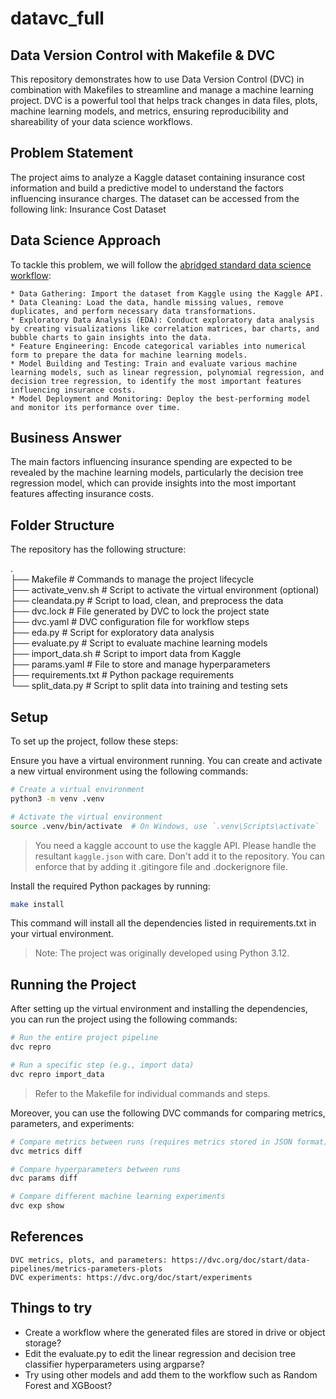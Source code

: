 # datavc_full
## Data Version Control with Makefile & DVC

This repository demonstrates how to use Data Version Control (DVC) in combination with Makefiles to streamline and manage a machine learning project. DVC is a powerful tool that helps track changes in data files, plots, machine learning models, and metrics, ensuring reproducibility and shareability of your data science workflows.

## Problem Statement

The project aims to analyze a Kaggle dataset containing insurance cost information and build a predictive model to understand the factors influencing insurance charges. The dataset can be accessed from the following link: Insurance Cost Dataset

## Data Science Approach

To tackle this problem, we will follow the [abridged standard data science workflow](https://www.manning.com/books/data-science-with-python-and-dask):

    * Data Gathering: Import the dataset from Kaggle using the Kaggle API.   
    * Data Cleaning: Load the data, handle missing values, remove duplicates, and perform necessary data transformations.   
    * Exploratory Data Analysis (EDA): Conduct exploratory data analysis by creating visualizations like correlation matrices, bar charts, and bubble charts to gain insights into the data.   
    * Feature Engineering: Encode categorical variables into numerical form to prepare the data for machine learning models.    
    * Model Building and Testing: Train and evaluate various machine learning models, such as linear regression, polynomial regression, and decision tree regression, to identify the most important features influencing insurance costs.      
    * Model Deployment and Monitoring: Deploy the best-performing model and monitor its performance over time.   

## Business Answer

The main factors influencing insurance spending are expected to be revealed by the machine learning models, particularly the decision tree regression model, which can provide insights into the most important features affecting insurance costs.

## Folder Structure

The repository has the following structure:

.    
├── Makefile                 # Commands to manage the project lifecycle     
├── activate_venv.sh         # Script to activate the virtual environment (optional)    
├── cleandata.py             # Script to load, clean, and preprocess the data    
├── dvc.lock                 # File generated by DVC to lock the project state    
├── dvc.yaml                 # DVC configuration file for workflow steps    
├── eda.py                   # Script for exploratory data analysis     
├── evaluate.py              # Script to evaluate machine learning models     
├── import_data.sh           # Script to import data from Kaggle     
├── params.yaml              # File to store and manage hyperparameters     
├── requirements.txt         # Python package requirements     
└── split_data.py            # Script to split data into training and testing sets     


## Setup

To set up the project, follow these steps:

Ensure you have a virtual environment running. You can create and activate a new virtual environment using the following commands:

```bash
# Create a virtual environment
python3 -m venv .venv

# Activate the virtual environment
source .venv/bin/activate  # On Windows, use `.venv\Scripts\activate`
```

> You need a kaggle account to use the kaggle API. Please handle the resultant `kaggle.json` with care. Don't add it to the repository. You can enforce that by adding it .gitingore file and .dockerignore file.    

Install the required Python packages by running:    

```bash
make install
```

This command will install all the dependencies listed in requirements.txt in your virtual environment.

> Note: The project was originally developed using Python 3.12.

## Running the Project

After setting up the virtual environment and installing the dependencies, you can run the project using the following commands:   

```bash
# Run the entire project pipeline
dvc repro

# Run a specific step (e.g., import data)
dvc repro import_data
```
> Refer to the Makefile for individual commands and steps.

Moreover, you can use the following DVC commands for comparing metrics, parameters, and experiments:

```bash
# Compare metrics between runs (requires metrics stored in JSON format)
dvc metrics diff

# Compare hyperparameters between runs
dvc params diff

# Compare different machine learning experiments
dvc exp show
```

## References

    DVC metrics, plots, and parameters: https://dvc.org/doc/start/data-pipelines/metrics-parameters-plots
    DVC experiments: https://dvc.org/doc/start/experiments


## Things to try

* Create a workflow where the generated files are stored in drive or object storage?  
* Edit the evaluate.py to edit the linear regression and decision tree classifier hyperparameters using argparse?   
* Try using other models and add them to the workflow such as Random Forest and XGBoost?  
